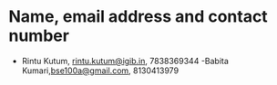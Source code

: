 # Name, email address and contact number
- Rintu Kutum, rintu.kutum@igib.in, 7838369344
-Babita Kumari,bse100a@gmail.com, 8130413979
